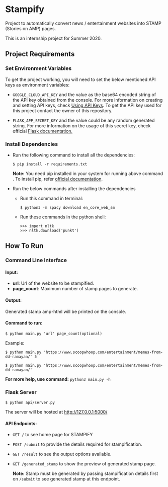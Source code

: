 # Stampify

Project to automatically convert news / entertainment websites into STAMP
(Stories on AMP) pages.

This is an internship project for Summer 2020.

## Project Requirements

### Set Environment Variables
To get the project working, you will need to set the below mentioned API keys as environment 
variables:

- `GOOGLE_CLOUD_API_KEY` and the value as the base64 encoded string of the API key obtained from the console. For more information on creating and setting API keys, check [Using API Keys](https://cloud.google.com/docs/authentication/api-keys). To get the API key used for this project contact the owner of this repository.

- `FLASK_APP_SECRET_KEY` and the value could be any random generated string. For more information on the usage of this secret key, check official [Flask documentation.](https://flask.palletsprojects.com/en/1.1.x/quickstart/#sessions)

### Install Dependencies
- Run the following command to install all the dependencies:

    `$ pip install -r requirements.txt`

    **Note:** You need pip installed in your system for running above command . To install pip, refer [official documentation](https://pip.pypa.io/en/stable/installing/).

- Run the below commands after installing the dependencies

    - Run this command in terminal:
    
        `$ python3 -m spacy download en_core_web_sm`
  
    - Run these commands in the python shell:

        ```
        >>> import nltk
        >>> nltk.download('punkt')
        ```

## How To Run

### Command Line Interface
  
#### Input: 
  
- **url**: Url of the website to be stampified.
- **page_count**: Maximum number of stamp pages to generate.
  
#### Output:
  
  Generated stamp amp-html will be printed on the console.
  
#### Command to run:
  
  `$ python main.py 'url' page_count(optional)`
  
  Example:
  
    
    $ python main.py 'https://www.scoopwhoop.com/entertainment/memes-from-dd-ramayan/' 5
    
    $ python main.py 'https://www.scoopwhoop.com/entertainment/memes-from-dd-ramayan/'
    
  
  **For more help, use command:** `python3 main.py -h`

### Flask Server
    
`$ python api/server.py`

The server will be hosted at http://127.0.0.1:5000/

#### API Endpoints:

- `GET /` to see home page for STAMPIFY
- `POST /submit` to provide the details required for stampification.
- `GET /result` to see the output options available.
- `GET /generated_stamp` to show the preview of generated stamp page.

  **Note:** Stamp must be generated by passing stampification details first on `/submit`
  to see generated stamp at this endpoint.
